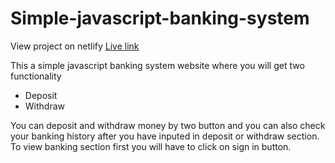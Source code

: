 # Simple-javascript-banking-system

View project on netlify [Live link](https://abdulkader789-simplejsbankingsite.netlify.app/)

This a simple javascript banking system website where you will get two functionality

- Deposit
- Withdraw

You can deposit and withdraw money by two button and you can also check your banking history after you have inputed in deposit or withdraw section.
To view banking section first you will have to click on sign in button.
